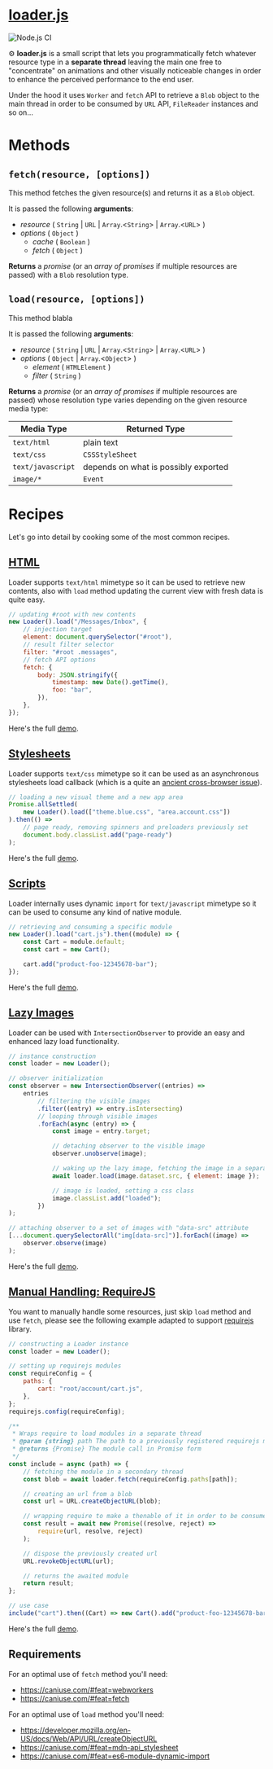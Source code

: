 # [loader.js](https://memob0x.github.io/loader/demos/index.html)

![Node.js CI](https://github.com/memob0x/loader/workflows/Node.js%20CI/badge.svg?branch=new-aim)

⚙️ **loader.js** is a small script that lets you programmatically fetch whatever resource type in a **separate thread** leaving the main one free to "concentrate" on animations and other visually noticeable changes in order to enhance the perceived performance to the end user.

Under the hood it uses `Worker` and `fetch` API to retrieve a `Blob` object to the main thread in order to be consumed by `URL` API, `FileReader` instances and so on...

# Methods

## `fetch(resource, [options])`

This method fetches the given resource(s) and returns it as a `Blob` object.

It is passed the following **arguments**:

-   _resource_ ( `String` | `URL` | `Array`.<`String`> | `Array`.<`URL`> )
-   _options_ ( `Object` )
    -   _cache_ ( `Boolean` )
    -   _fetch_ ( `Object` )

**Returns** a _promise_ (or an _array of promises_ if multiple resources are passed) with a `Blob` resolution type.

## `load(resource, [options])`

This method blabla

It is passed the following **arguments**:

-   _resource_ ( `String` | `URL` | `Array`.<`String`> | `Array`.<`URL`> )
-   _options_ ( `Object` | `Array`.<`Object`> )
    -   _element_ ( `HTMLElement` )
    -   _filter_ ( `String` )

**Returns** a _promise_ (or an _array of promises_ if multiple resources are passed) whose resolution type varies depending on the given resource media type:

| Media Type        | Returned Type                        |
| ----------------- | ------------------------------------ |
| `text/html`       | plain text                           |
| `text/css`        | `CSSStyleSheet`                      |
| `text/javascript` | depends on what is possibly exported |
| `image/*`         | `Event`                              |

# Recipes

Let's go into detail by cooking some of the most common recipes.

## [HTML](https://memob0x.github.io/loader/demos/html/index.html)

Loader supports `text/html` mimetype so it can be used to retrieve new contents, also with `load` method updating the current view with fresh data is quite easy.

```javascript
// updating #root with new contents
new Loader().load("/Messages/Inbox", {
    // injection target
    element: document.querySelector("#root"),
    // result filter selector
    filter: "#root .messages",
    // fetch API options
    fetch: {
        body: JSON.stringify({
            timestamp: new Date().getTime(),
            foo: "bar",
        }),
    },
});
```

Here's the full [demo](https://memob0x.github.io/loader/demos/html/index.html).

## [Stylesheets](https://memob0x.github.io/loader/demos/css/index.html)

Loader supports `text/css` mimetype so it can be used as an asynchronous stylesheets load callback (which is a quite an [ancient cross-browser issue](https://www.phpied.com/when-is-a-stylesheet-really-loaded/)).

```javascript
// loading a new visual theme and a new app area
Promise.allSettled(
    new Loader().load(["theme.blue.css", "area.account.css"])
).then(() =>
    // page ready, removing spinners and preloaders previously set
    document.body.classList.add("page-ready")
);
```

Here's the full [demo](https://memob0x.github.io/loader/demos/css/index.html).

## [Scripts](https://memob0x.github.io/loader/demos/javascript/index.html)

Loader internally uses dynamic `import` for `text/javascript` mimetype so it can be used to consume any kind of native module.

```javascript
// retrieving and consuming a specific module
new Loader().load("cart.js").then((module) => {
    const Cart = module.default;
    const cart = new Cart();

    cart.add("product-foo-12345678-bar");
});
```

Here's the full [demo](https://memob0x.github.io/loader/demos/javascript/index.html).

## [Lazy Images](https://memob0x.github.io/loader/demos/images/index.html)

Loader can be used with `IntersectionObserver` to provide an easy and enhanced lazy load functionality.

```javascript
// instance construction
const loader = new Loader();

// observer initialization
const observer = new IntersectionObserver((entries) =>
    entries
        // filtering the visible images
        .filter((entry) => entry.isIntersecting)
        // looping through visible images
        .forEach(async (entry) => {
            const image = entry.target;

            // detaching observer to the visible image
            observer.unobserve(image);

            // waking up the lazy image, fetching the image in a separate thread
            await loader.load(image.dataset.src, { element: image });

            // image is loaded, setting a css class
            image.classList.add("loaded");
        })
);

// attaching observer to a set of images with "data-src" attribute
[...document.querySelectorAll("img[data-src]")].forEach((image) =>
    observer.observe(image)
);
```

Here's the full [demo](https://memob0x.github.io/loader/demos/images/index.html).

## [Manual Handling: RequireJS](https://memob0x.github.io/loader/demos/requirejs/index.html)

You want to manually handle some resources, just skip `load` method and use `fetch`, please see the following example adapted to support [requirejs](https://requirejs.org/) library.

```javascript
// constructing a Loader instance
const loader = new Loader();

// setting up requirejs modules
const requireConfig = {
    paths: {
        cart: "root/account/cart.js",
    },
};
requirejs.config(requireConfig);

/**
 * Wraps require to load modules in a separate thread
 * @param {string} path The path to a previously registered requirejs module
 * @returns {Promise} The module call in Promise form
 */
const include = async (path) => {
    // fetching the module in a secondary thread
    const blob = await loader.fetch(requireConfig.paths[path]);

    // creating an url from a blob
    const url = URL.createObjectURL(blob);

    // wrapping require to make a thenable of it in order to be consumed by await operatator
    const result = await new Promise((resolve, reject) =>
        require(url, resolve, reject)
    );

    // dispose the previously created url
    URL.revokeObjectURL(url);

    // returns the awaited module
    return result;
};

// use case
include("cart").then((Cart) => new Cart().add("product-foo-12345678-bar"));
```

Here's the full [demo](https://memob0x.github.io/loader/demos/requirejs/index.html).

## Requirements

For an optimal use of `fetch` method you'll need:

-   https://caniuse.com/#feat=webworkers
-   https://caniuse.com/#feat=fetch

For an optimal use of `load` method you'll need:

-   https://developer.mozilla.org/en-US/docs/Web/API/URL/createObjectURL
-   https://caniuse.com/#feat=mdn-api_stylesheet
-   https://caniuse.com/#feat=es6-module-dynamic-import
